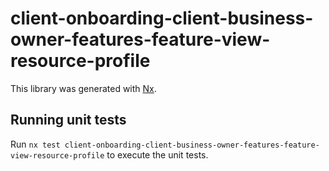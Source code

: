 # client-onboarding-client-business-owner-features-feature-view-resource-profile

This library was generated with [Nx](https://nx.dev).

## Running unit tests

Run `nx test client-onboarding-client-business-owner-features-feature-view-resource-profile` to execute the unit tests.

